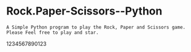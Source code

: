# Rock.Paper-Scissors--Python
    A Simple Python program to play the Rock, Paper and Scissors game.
    Please Feel free to play and star.
1234567890123